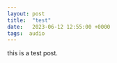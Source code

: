 ```yaml
---
layout: post
title:  "test"
date:   2023-06-12 12:55:00 +0000
tags:  audio
---
```


this is a test post.
